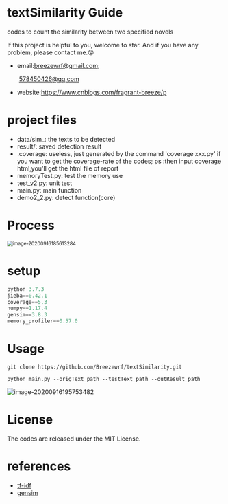 # textSimilarity Guide

codes to count the similarity between two specified novels

 If this project is helpful to you, welcome to star. And if you have any problem, please contact me.:kissing_smiling_eyes:

- email:breezewrf@gmail.com;

  ​		   578450426@qq.com

- website:https://www.cnblogs.com/fragrant-breeze/p

# project files

- data/sim_: the texts to be detected
- result/: saved detection result
- .coverage: useless, just generated by the command 'coverage xxx.py' if you want to get the coverage-rate of the codes;  ps :then input coverage html,you'll get the html file of report
- memoryTest.py: test the memory use
- test_v2.py: unit test
- main.py: main function
- demo2_2.py: detect function(core)

# Process

<img src="C:%5CUsers%5CBreeze%5CDesktop%5Csoft_engi%5Cimage-20200916185613284.png" alt="image-20200916185613284" style="zoom: 80%;" />

# setup

```python
python 3.7.3
jieba==0.42.1
coverage==5.3
numpy==1.17.4
gensim==3.8.3
memory_profiler==0.57.0
```

# Usage

`git clone https://github.com/Breezewrf/textSimilarity.git`

`python main.py --origText_path --testText_path --outResult_path`

![image-20200916195753482](C:%5CUsers%5CBreeze%5CAppData%5CRoaming%5CTypora%5Ctypora-user-images%5Cimage-20200916195753482.png)

# License

The codes are released under the MIT License.

# references

- [tf-idf](https://zh.wikipedia.org/wiki/Tf-idf)
- [gensim](https://radimrehurek.com/gensim/)